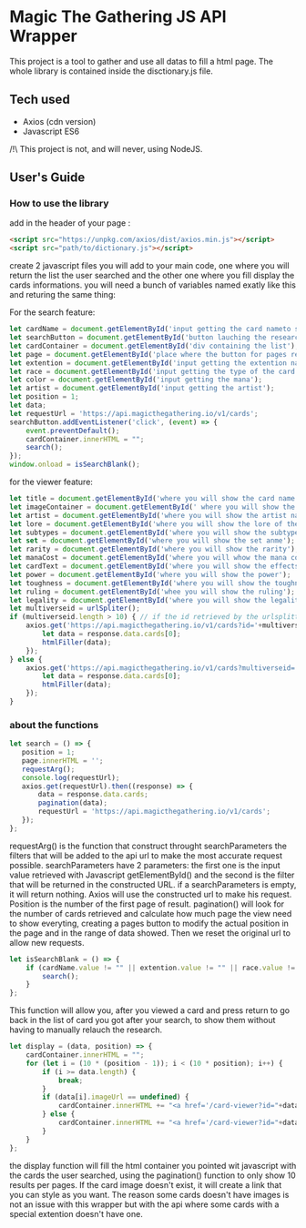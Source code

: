 # Magic The Gathering JS API Wrapper

This project is a tool to gather and use all datas to fill a html page. The whole library is contained inside the disctionary.js file.

## Tech used

* Axios (cdn version)
* Javascript ES6

/!\ This project is not, and will never, using NodeJS.


## User's Guide

### How to use the library

add in the header of your page : 
```html
<script src="https://unpkg.com/axios/dist/axios.min.js"></script>
<script src="path/to/dictionary.js"></script>
```
create 2 javascript files you will add to your main code, one where you will return the list the user searched and the other one where you fill display the cards informations. 
you will need a bunch of variables named exatly like this and returing the same thing: 

For the search feature: 
```Javascript
let cardName = document.getElementById('input getting the card nameto search');
let searchButton = document.getElementById('button lauching the research');
let cardContainer = document.getElementById('div containing the list');
let page = document.getElementById('place where the button for pages result will appear');
let extention = document.getElementById('input getting the extention name');
let race = document.getElementById('input getting the type of the card (artifact, creature, vampire,...');
let color = document.getElementById('input getting the mana');
let artist = document.getElementById('input getting the artist');
let position = 1;
let data;
let requestUrl = 'https://api.magicthegathering.io/v1/cards';
searchButton.addEventListener('click', (event) => {
    event.preventDefault();
    cardContainer.innerHTML = "";
    search();
});
window.onload = isSearchBlank();
```

for the viewer feature:

```Javascript
let title = document.getElementById('where you will show the card name');
let imageContainer = document.getElementById(' where you will show the card image');
let artist = document.getElementById('where you will show the artist name');
let lore = document.getElementById('where you will show the lore of the card');
let subtypes = document.getElementById('where you will show the subtypes');
let set = document.getElementById('where you will show the set anme');
let rarity = document.getElementById('where you will show the rarity');
let manaCost = document.getElementById('where you will whow the mana cost');
let cardText = document.getElementById('where you will show the effects of th card');
let power = document.getElementById('where you will show the power');
let toughness = document.getElementById('where you will show the toughness');
let ruling = document.getElementById('whee you will show the ruling');
let legality = document.getElementById('where you will show the legality');
let multiverseid = urlSpliter();
if (multiverseid.length > 10) { // if the id retrieved by the urlsplitter is loner than 10 characters it means it's a simple id and not a multiverse id and the card will not have an image as long as some informations
    axios.get('https://api.magicthegathering.io/v1/cards?id='+multiverseid).then((response) => {
        let data = response.data.cards[0];
        htmlFiller(data);
    }); 
} else {
    axios.get('https://api.magicthegathering.io/v1/cards?multiverseid='+multiverseid).then((response) => {
        let data = response.data.cards[0];
        htmlFiller(data);
    });
}
```

### about the functions
 ```Javascript
 let search = () => {
    position = 1;
    page.innerHTML = '';
    requestArg();
    console.log(requestUrl);
    axios.get(requestUrl).then((response) => {
        data = response.data.cards;
        pagination(data);
        requestUrl = 'https://api.magicthegathering.io/v1/cards';
    });
}; 
```

requestArg() is the function that construct throught searchParameters the filters that will be added to the api url to make the most accurate request possible. searchParameters have 2 parameters: the first one is the input value retrieved with Javascript getElementById() and the second is the filter that will be returned in the constructed URL. if a searchParameters is empty, it will return nothing.
Axios will use the constructed url to make his request. Position is the number of the first page of result. pagination() will look for the number of cards retrieved and calculate how much page the view need to show everyting, creating a pages button to modify the actual position in the page and in the range of data showed. Then we reset the original url to allow new requests.

```Javascript
let isSearchBlank = () => {
    if (cardName.value != "" || extention.value != "" || race.value != "" || artist.value != "") {
        search();
    }
};
```
This function will allow you, after you viewed a card and press return to go back in the list of card you got after your search, to show them without having to manually relauch the research.

```Javascript
let display = (data, position) => { 
    cardContainer.innerHTML = "";
    for (let i = (10 * (position - 1)); i < (10 * position); i++) {
        if (i >= data.length) {
            break;
        }
        if (data[i].imageUrl == undefined) {
            cardContainer.innerHTML += "<a href='/card-viewer?id="+data[i].id+"'><div class='missing-card-image' ><p>"+data[i].name+"</p></div></a>";
        } else {
            cardContainer.innerHTML += "<a href='/card-viewer?id="+data[i].multiverseid+"'><img class='card-item' src="+data[i].imageUrl+" /></a>";
        }
    }
};
```

the display function will fill the html container you pointed wit javascript with the cards the user searched, using the pagination() function to only show 10 results per pages. If the card image doesn't exist, it will create a link that you can style as you want. The reason some cards doesn't have images is not an issue with this wrapper but with the api where some cards with a special extention doesn't have one.

